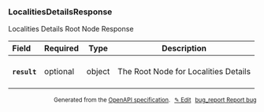 <!--- This is a generated file, do not edit! -->
<!--- [START woosmap_http_schema_localitiesdetailsresponse] -->
<h3 class="schema-object" id="LocalitiesDetailsResponse">LocalitiesDetailsResponse</h3>

Localities Details Root Node Response

| Field                                                                                                          | Required | Type   | Description                                                                                |
| :------------------------------------------------------------------------------------------------------------- | -------- | ------ | ------------------------------------------------------------------------------------------ |
| <h4 id="LocalitiesDetailsResponse-result" class="add-link schema-object-property-key"><code>result</code></h4> | optional | object | <div class="nonref-property-description"><p>The Root Node for Localities Details</p></div> |

<p style="text-align: right; font-size: smaller;">Generated from the <a data-label="openapi-github" href="https://github.com/woosmap/openapi-specification" title="Woosmap OpenAPI Specification" class="external">OpenAPI specification</a>.
<a data-label="openapi-github-woosmap-http-schema-localitiesdetailsresponse" data-action="edit" style="margin-left: 5px;" href="https://github.com/woosmap/openapi-specification/blob/main/specification/schemas/LocalitiesDetailsResponse.yml" title="Edit on GitHub">✎ Edit</a>
<a data-label="openapi-github-woosmap-http-schema-localitiesdetailsresponse" data-action="bug" style="margin-left: 5px;" href="https://github.com/woosmap/openapi-specification/issues/new?assignees=&labels=type%3A+bug%2C+triage+me&template=bug_report.md&title=[schemas] Bug - LocalitiesDetailsResponse" title="File bug for schemas on GitHub"><span class="material-icons">bug_report</span> Report bug</a>
</p>

<!--- [END woosmap_http_schema_localitiesdetailsresponse] -->
